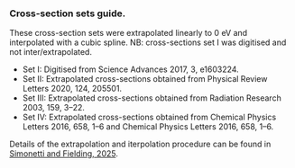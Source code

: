 ### Cross-section sets guide.

These cross-section sets were extrapolated linearly to 0 eV and interpolated with a cubic spline.
NB: cross-sections set I was digitised and not inter/extrapolated.

- Set I:      Digitised from Science Advances 2017, 3, e1603224.
- Set II:     Extrapolated cross-sections obtained from Physical Review Letters 2020, 124, 205501.
- Set III:    Extrapolated cross-sections obtained from Radiation Research 2003, 159, 3–22.
- Set IV:	    Extrapolated cross-sections obtained from Chemical Physics Letters 2016, 658, 1–6 and Chemical Physics Letters 2016, 658, 1–6.

Details of the extrapolation and iterpolation procedure can be found in [Simonetti and Fielding, 2025](https://doi.org/10.26434/chemrxiv-2025-1hvbm).